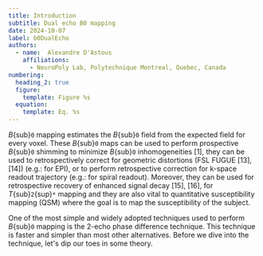 ```yaml
---
title: Introduction
subtitle: Dual echo B0 mapping
date: 2024-10-07
label: b0DualEcho
authors:
  - name:  Alexandre D'Astous
    affiliations:
      - NeuroPoly Lab, Polytechnique Montreal, Quebec, Canada
numbering:
  heading_2: true
  figure:
    template: Figure %s
  equation:
    template: Eq. %s
---
```


_B_{sub}`0` mapping estimates the _B_{sub}`0` field from the expected field for every voxel. These _B_{sub}`0` maps can be used to perform prospective _B_{sub}`0` shimming to minimize _B_{sub}`0` inhomogeneities [1], they can be used to retrospectively correct for geometric distortions (FSL FUGUE [13], [14]) (e.g.: for EPI), or to perform retrospective correction for k-space readout trajectory (e.g.: for spiral readout). Moreover, they can be used for retrospective recovery of enhanced signal decay [15], [16], for _T_{sub}`2`{sup}`*` mapping and they are also vital to quantitative susceptibility mapping (QSM) where the goal is to map the susceptibility of the subject.

One of the most simple and widely adopted techniques used to perform _B_{sub}`0` mapping is the 2-echo phase difference technique. This technique is faster and simpler than most other alternatives. Before we dive into the technique, let's dip our toes in some theory.